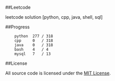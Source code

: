 ##Leetcode

leetcode solution [python, cpp, java, shell, sql]

##Progress

```	
    python  277 / 318
    cpp     0   / 318
    java    0   / 318
    bash    4   / 4
    mysql   7   / 13
```

##License

All source code is licensed under the [MIT License](https://raw.githubusercontent.com/luosch/leetcode/master/LICENSE).
